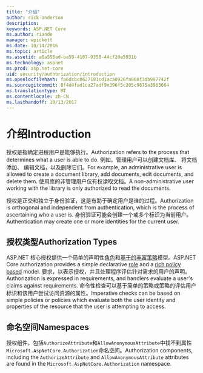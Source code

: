 ```yaml
---
title: "介绍"
author: rick-anderson
description: 
keywords: ASP.NET Core
ms.author: riande
manager: wpickett
ms.date: 10/14/2016
ms.topic: article
ms.assetid: a6a556ed-ba59-4107-9358-44cf20e5931b
ms.technology: aspnet
ms.prod: asp.net-core
uid: security/authorization/introduction
ms.openlocfilehash: fa6dcbc0627181cd1aca0926fa008f3db907742f
ms.sourcegitcommit: 8f4d4fad1ca27adf9e396f5c205c9875a3963664
ms.translationtype: MT
ms.contentlocale: zh-CN
ms.lasthandoff: 10/13/2017
---
```

# <a name="introduction"></a><span data-ttu-id="c874e-103">介绍</span><span class="sxs-lookup"><span data-stu-id="c874e-103">Introduction</span></span>

<a name="security-authorization-introduction"></a>

<span data-ttu-id="c874e-104">授权是指确定进程用户是能够执行。</span><span class="sxs-lookup"><span data-stu-id="c874e-104">Authorization refers to the process that determines what a user is able to do.</span></span> <span data-ttu-id="c874e-105">例如，管理用户可以创建文档库、 将文档添加、 编辑文档，以及删除它们。</span><span class="sxs-lookup"><span data-stu-id="c874e-105">For example, an administrative user is allowed to create a document library, add documents, edit documents, and delete them.</span></span> <span data-ttu-id="c874e-106">使用库的非管理用户仅有权读取文档。</span><span class="sxs-lookup"><span data-stu-id="c874e-106">A non-administrative user working with the library is only authorized to read the documents.</span></span>

<span data-ttu-id="c874e-107">授权是正交和独立于身份验证，这是有助于确定用户是谁的过程。</span><span class="sxs-lookup"><span data-stu-id="c874e-107">Authorization is orthogonal and independent from authentication, which is the process of ascertaining who a user is.</span></span> <span data-ttu-id="c874e-108">身份验证可能会创建一个或多个标识为当前用户。</span><span class="sxs-lookup"><span data-stu-id="c874e-108">Authentication may create one or more identities for the current user.</span></span>

## <a name="authorization-types"></a><span data-ttu-id="c874e-109">授权类型</span><span class="sxs-lookup"><span data-stu-id="c874e-109">Authorization Types</span></span>

<span data-ttu-id="c874e-110">ASP.NET 核心授权提供一个简单的声明性[角色](roles.md#security-authorization-role-based)和[基于的丰富策略](policies.md#security-authorization-policies-based)模型。</span><span class="sxs-lookup"><span data-stu-id="c874e-110">ASP.NET Core authorization provides a simple declarative [role](roles.md#security-authorization-role-based) and a [rich policy based](policies.md#security-authorization-policies-based) model.</span></span> <span data-ttu-id="c874e-111">要求，以表示授权，并且处理程序评估针对需求的用户的声明。</span><span class="sxs-lookup"><span data-stu-id="c874e-111">Authorization is expressed in requirements, and handlers evaluate a user's claims against requirements.</span></span> <span data-ttu-id="c874e-112">命令性检查可以基于简单的策略或策略的评估用户标识和该用户尝试访问资源的属性。</span><span class="sxs-lookup"><span data-stu-id="c874e-112">Imperative checks can be based on simple policies or policies which evaluate both the user identity and properties of the resource that the user is attempting to access.</span></span>

## <a name="namespaces"></a><span data-ttu-id="c874e-113">命名空间</span><span class="sxs-lookup"><span data-stu-id="c874e-113">Namespaces</span></span>

<span data-ttu-id="c874e-114">授权组件，包括`AuthorizeAttribute`和`AllowAnonymousAttribute`中找不到属性`Microsoft.AspNetCore.Authorization`命名空间。</span><span class="sxs-lookup"><span data-stu-id="c874e-114">Authorization components, including the `AuthorizeAttribute` and `AllowAnonymousAttribute` attributes are found in the `Microsoft.AspNetCore.Authorization` namespace.</span></span>
